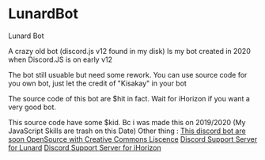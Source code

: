 # LunardBot
Lunard Bot


A crazy old bot (discord.js v12 found in my disk)
Is my bot created in 2020 when Discord.JS is on early v12

The bot still usuable but need some rework.
You can use source code for you own bot, just let the credit of "Kisakay" in your bot

The source code of this bot are $hit in fact. 
Wait for iHorizon if you want a very good bot.

This source code have some $kid. Bc i was made this on 2019/2020 (My JavaScript Skills are trash on this Date)
Other thing :
[This discord bot are soon OpenSource with Creative Commons Liscence](https://Discord.iHorizon.me)
[Discord Support Server for Lunard](https://discord.gg/Ubsy7dxNXj)
[Discord Support Server for iHorizon](https://discord.gg/Ubsy7dxNXj)
